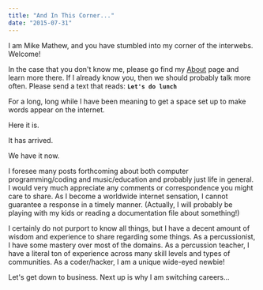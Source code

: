 ```yaml
---
title: "And In This Corner..."
date: "2015-07-31"
---
```


I am Mike Mathew, and you have stumbled into my corner of the interwebs. Welcome!

In the case that you don't know me, please go find my [About](/about) page and learn more there. If I already know you, then we should probably talk more often. Please send a text that reads: **`Let's do lunch`**

For a long, long while I have been meaning to get a space set up to make words appear on the internet.

Here it is.

It has arrived.

We have it now.

I foresee many posts forthcoming about both computer programming/coding and music/education and probably just life in general. I would very much appreciate any comments or correspondence you might care to share. As I become a worldwide internet sensation, I cannot guarantee a response in a timely manner. (Actually, I will probably be playing with my kids or reading a documentation file about something!)

I certainly do not purport to know all things, but I have a decent amount of wisdom and experience to share regarding some things. As a percussionist, I have some mastery over most of the domains. As a percussion teacher, I have a literal ton of experience across many skill levels and types of communities. As a coder/hacker, I am a unique wide-eyed newbie!

Let's get down to business. Next up is why I am switching careers…

